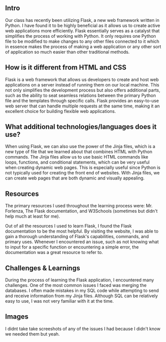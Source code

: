 ## Intro

Our class has recently been utilizing Flask, a new web framework written in Python. I have found it to be highly beneficial as it allows us to create active web applications more efficiently. Flask essentially serves as a catalyst that simplifies the process of working with Python. It only requires one Python file to be modified to make changes to any other files connected to it which in essence makes the process of making a web application or any other sort of application so much easier than other traditional methods.

## How is it different from HTML and CSS

Flask is a web framework that allows us developers to create and host web applications on a server instead of running them on our local machine. This not only simplifies the development process but also offers additional parts, such as the ability to seat seamless relations between the primary Python file and the templates through specific calls. Flask provides an easy-to-use web server that can handle multiple requests at the same time, making it an excellent choice for building flexible web applications.

## What additional technologies/languages does it use?
		

When using Flask, we can also use the power of the Jinja files, which is a new type of file that we learned about that combines HTML with Python commands. The Jinja files allow us to use basic HTML commands like loops, functions, and conditional statements, which can be very useful when creating dynamic web pages. This is especially useful since Python is not typically used for creating the front end of websites. With Jinja files, we can create web pages that are both dynamic and visually appealing.

## Resources
		
The primary resources I used throughout the learning process were:
Mr. Forlenza, The Flask documentation, and W3Schools (sometimes but didn't help much at least for me).
		
Out of all the resources I used to learn Flask, I found the Flask documentation to be the most helpful. By visiting the website, I was able to gain a thorough understanding of Flask's capabilities, commands, and primary uses. Whenever I encountered an issue, such as not knowing what to input for a specific function or encountering a simple error, the documentation was a great resource to refer to.

## Challenges & Learnings

During the process of learning the Flask application, I encountered many challenges. One of the most common issues I faced was merging the databases. I often made mistakes in my SQL code while attempting to send and receive information from my Jinja files. Although SQL can be relatively easy to use, I was not very familiar with it at the time.

## Images 

I didnt take take screeshots of any of the issues I had because I didn't know we needed them but yeah.